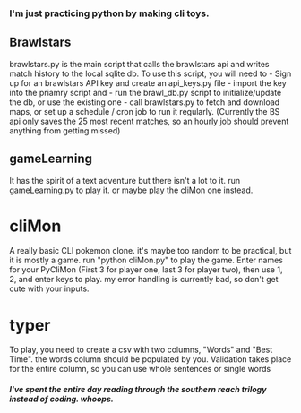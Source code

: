 ### I'm just practicing python by making cli toys.

## Brawlstars  
brawlstars.py is the main script that calls the brawlstars api and writes match history to the local sqlite db.
To use this script, you will need to
    - Sign up for an brawlstars API key and create an api_keys.py file
    - import the key into the priamry script and 
    - run the brawl_db.py script to initialize/update the db, or use the existing one
    - call brawlstars.py to fetch and download maps, or set up a schedule / cron job to run it regularly. (Currently the BS api only saves the 25 most recent matches, so an hourly job should prevent anything from getting missed)
 
## gameLearning
It has the spirit of a text adventure but there isn't a lot to it.
run gameLearning.py to play it. or maybe play the cliMon one instead.

# cliMon
A really basic CLI pokemon clone. it's maybe too random to be practical, but it is mostly a game.
run "python cliMon.py" to play the game. Enter names for your PyCliMon (First 3 for player one, last 3 for player two), then use 1, 2, and enter keys to play.
my error handling is currently bad, so don't get cute with your inputs.


# typer
To play, you need to create a csv with two columns, "Words" and "Best Time". the words column should be populated by you.
Validation takes place for the entire column, so you can use whole sentences or single words
##### I've spent the entire day reading through the southern reach trilogy instead of coding. whoops.
